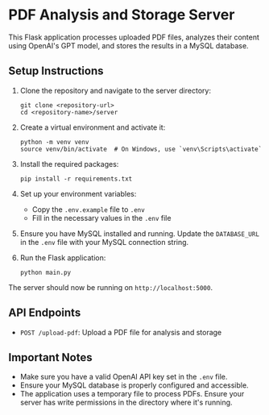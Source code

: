 # PDF Analysis and Storage Server

This Flask application processes uploaded PDF files, analyzes their content using OpenAI's GPT model, and stores the results in a MySQL database.

## Setup Instructions

1. Clone the repository and navigate to the server directory:

   ```
   git clone <repository-url>
   cd <repository-name>/server
   ```

2. Create a virtual environment and activate it:

   ```
   python -m venv venv
   source venv/bin/activate  # On Windows, use `venv\Scripts\activate`
   ```

3. Install the required packages:

   ```
   pip install -r requirements.txt
   ```

4. Set up your environment variables:

   - Copy the `.env.example` file to `.env`
   - Fill in the necessary values in the `.env` file

5. Ensure you have MySQL installed and running. Update the `DATABASE_URL` in the `.env` file with your MySQL connection string.

6. Run the Flask application:
   ```
   python main.py
   ```

The server should now be running on `http://localhost:5000`.

## API Endpoints

- `POST /upload-pdf`: Upload a PDF file for analysis and storage

## Important Notes

- Make sure you have a valid OpenAI API key set in the `.env` file.
- Ensure your MySQL database is properly configured and accessible.
- The application uses a temporary file to process PDFs. Ensure your server has write permissions in the directory where it's running.
